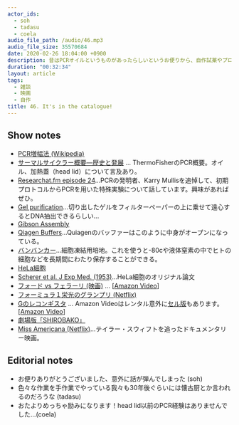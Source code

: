 ```yaml
---
actor_ids:
  - soh
  - tadasu
  - coela
audio_file_path: /audio/46.mp3
audio_file_size: 35570684
date: 2020-02-26 18:04:00 +0900
description: 昔はPCRオイルというものがあったらしいというお便りから、自作試薬やプロトコル、培養細胞と人権、おすすめ映画について話しました。
duration: "00:32:34"
layout: article
tags: 
  - 雑談
  - 映画
  - 自作
title: 46. It's in the catalogue!
---
```


## Show notes
- [PCR増幅法 (Wikipedia)](https://ja.wikipedia.org/wiki/%E3%83%9D%E3%83%AA%E3%83%A1%E3%83%A9%E3%83%BC%E3%82%BC%E9%80%A3%E9%8E%96%E5%8F%8D%E5%BF%9C)
- [サーマルサイクラー概要—歴史と発展](https://www.thermofisher.com/jp/ja/home/life-science/cloning/cloning-learning-center/invitrogen-school-of-molecular-biology/pcr-education/pcr-thermal-cyclers/pcr-thermal-cyclers-overview.html) ... ThermoFisherのPCR概要。オイル、加熱蓋（head lid）について言及あり。
- [Researchat.fm episode 24](https://researchat.fm/episode/24)...PCRの発明者、Karry Mullisを追悼して、初期プロトコルからPCRを用いた特殊実験について話しています。興味があればぜひ。
- [Gel purification](https://twitter.com/mb_bucherlab/status/1230922778372714496)...切り出したゲルをフィルターペーパーの上に乗せて遠心するとDNA抽出できるらしい...
- [Gibson Assembly](https://www.nebj.jp/products/detail/1238)
- [Qiagen Buffers](https://openwetware.org/wiki/Qiagen_Buffers)...Quiagenのバッファーはこのように中身がオープンになっている。
- [バンバンカー](https://www.n-genetics.com/products/search/detail.html?product_id=2966)...細胞凍結用培地。これを使うと-80cや液体窒素の中でヒトの細胞などを長期間にわたり保存することができる。
- [HeLa細胞](https://ja.wikipedia.org/wiki/HeLa%E7%B4%B0%E8%83%9E)
- [Scherer et al. J Exp Med. (1953)](https://www.ncbi.nlm.nih.gov/pmc/articles/PMC2136303/)...HeLa細胞のオリジナル論文
- [フォード vs フェラーリ (映画)](http://www.foxmovies-jp.com/fordvsferrari/) ... \[[Amazon Video](https://www.amazon.co.jp/dp/B085G1RVMM/?tag=researchatf04-22)\]
- [フォーミュラ１栄光のグランプリ (Netflix)](https://www.netflix.com/jp/title/80204890)
- [Gのレコンギスタ](http://www.g-reco.net/) ... Amazon Videoはレンタル意外に[セル版](https://www.amazon.co.jp/dp/B081T1K7RL/?tag=researchatf04-22)もあります。 \[[Amazon Video](https://www.amazon.co.jp/dp/B081T376VP/?tag=researchatf04-22)\]
- [劇場版「SHIROBAKO」](http://shirobako-movie.com/)
- [Miss Americana (Netflix)](https://www.netflix.com/jp/title/81028336)...テイラー・スウィフトを追ったドキュメンタリー映画。

## Editorial notes
- お便りありがとうございました、意外に話が弾んでしまった (soh)
- 色々な作業を手作業でやっている我々も30年後ぐらいには懐古厨とか言われるのだろうな (tadasu)
- おたよりめっちゃ励みになります！head lid以前のPCR経験はありませんでした…(coela)
